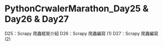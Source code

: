 # PythonCrwalerMarathon_Day25 & Day26 & Day27
D25：Scrapy 爬蟲框架介紹
D26：Scrapy 爬蟲編寫 (1)
D27：Scrapy 爬蟲編寫 (2)
